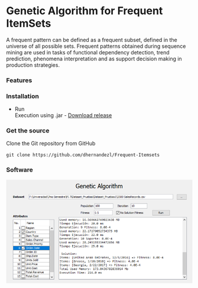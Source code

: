 # Genetic Algorithm for Frequent ItemSets
A frequent pattern can be defined as a frequent subset, defined in the universe of all possible sets. Frequent patterns obtained during sequence mining are used in tasks of functional dependency detection, trend prediction, phenomena interpretation and as support decision making in production strategies.

### Features

### Installation
- Run\
Execution using .jar - <a href="https://github.com/dhernandezl/frequent_itemsets/releases" target="_blank">Download release</b></a>

### Get the source
Clone the Git repository from GitHub
```github
git clone https://github.com/dhernandezl/Frequent-Itemsets
```
### Software

<img src="./app.png">

